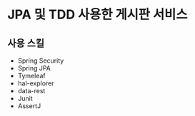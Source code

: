 # JPA 및 TDD 사용한 게시판 서비스
## 사용 스킬
- Spring Security
- Spring JPA
- Tymeleaf
- hal-explorer
- data-rest
- Junit
- AssertJ
